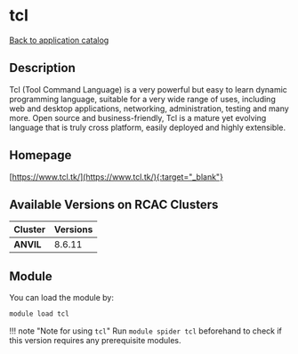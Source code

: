 # tcl

[Back to application catalog](../app_catalog.md)

## Description

Tcl (Tool Command Language) is a very powerful but easy to learn dynamic programming language, suitable for a very wide range of uses, including web and desktop applications, networking, administration, testing and many more. Open source and business-friendly, Tcl is a mature yet evolving language that is truly cross platform, easily deployed and highly extensible.

## Homepage

[https://www.tcl.tk/](https://www.tcl.tk/){:target="_blank"}

## Available Versions on RCAC Clusters

|Cluster|Versions|
|---|---|
**ANVIL**|8.6.11

## Module

You can load the module by:

```bash
module load tcl
```

!!! note "Note for using `tcl`"
    Run `module spider tcl` beforehand to check if this version requires any prerequisite modules.
